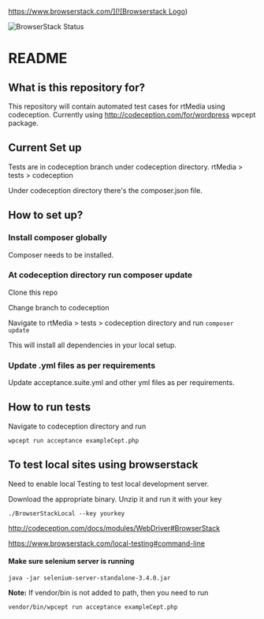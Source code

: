 
[https://www.browserstack.com/](![Browserstack Logo](https://cloud.githubusercontent.com/assets/8191145/26439362/6de1b090-4145-11e7-8ec5-69bec0d12888.png))



![BrowserStack Status](https://www.browserstack.com/automate/badge.svg?badge_key=QXJGc0MzZ3ZyUzBaUW9zZHFTSUtYNTMzUFJhMThPNWoxcFh5ZkxjNzE5Zz0tLWRrOTNUb0lzZXdWRC9PL3k3bHF6R3c9PQ==--0cf0d06c7d977c10230d7dbfcb5d907592ab005d)


# README #


## What is this repository for?

This repository will contain automated test cases for rtMedia using codeception. Currently using http://codeception.com/for/wordpress wpcept package.

## Current Set up

Tests are in codeception branch under codeception directory. rtMedia > tests > codeception

Under codeception directory there's the composer.json file.


## How to set up?

### Install composer globally

Composer needs to be installed. 

### At codeception directory run composer update

Clone this repo 

Change branch to codeception

Navigate to rtMedia > tests > codeception directory and run `composer update`

This will install all dependencies in your local setup.


### Update .yml files as per requirements

Update acceptance.suite.yml and other yml files as per requirements.

## How to run tests

Navigate to codeception directory and run

`wpcept run acceptance exampleCept.php`

## To test local sites using browserstack

Need to enable local Testing to test local development server.

Download the appropriate binary. Unzip it and run it with your key

`./BrowserStackLocal --key yourkey`

http://codeception.com/docs/modules/WebDriver#BrowserStack

https://www.browserstack.com/local-testing#command-line

#### Make sure selenium server is running

`java -jar selenium-server-standalone-3.4.0.jar`


**Note:** If vendor/bin is not added to path, then you need to run

`vendor/bin/wpcept run acceptance exampleCept.php`